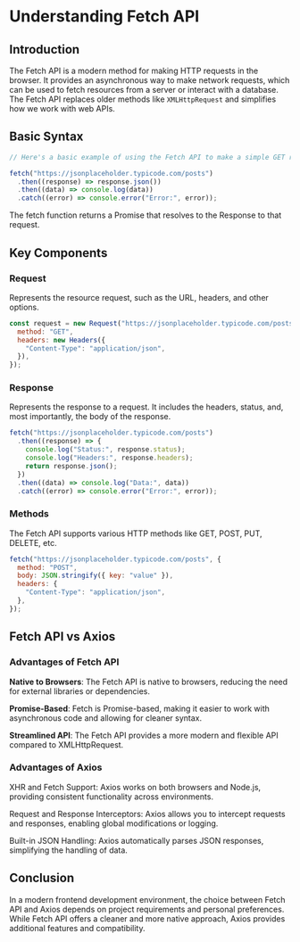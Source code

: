 # Understanding Fetch API

## Introduction

The Fetch API is a modern method for making HTTP requests in the browser. It provides an asynchronous
way to make network requests, which can be used to fetch resources from a server or interact with a database. The Fetch API replaces older methods like `XMLHttpRequest` and simplifies how we work with web APIs.

## Basic Syntax

```js
// Here's a basic example of using the Fetch API to make a simple GET request:

fetch("https://jsonplaceholder.typicode.com/posts")
  .then((response) => response.json())
  .then((data) => console.log(data))
  .catch((error) => console.error("Error:", error));
```

The fetch function returns a Promise that resolves to the Response to that request.

## Key Components

### Request

Represents the resource request, such as the URL, headers, and other options.

```js
const request = new Request("https://jsonplaceholder.typicode.com/posts", {
  method: "GET",
  headers: new Headers({
    "Content-Type": "application/json",
  }),
});
```

### Response

Represents the response to a request. It includes the headers, status, and, most importantly, the body of the response.

```js
fetch("https://jsonplaceholder.typicode.com/posts")
  .then((response) => {
    console.log("Status:", response.status);
    console.log("Headers:", response.headers);
    return response.json();
  })
  .then((data) => console.log("Data:", data))
  .catch((error) => console.error("Error:", error));
```

### Methods

The Fetch API supports various HTTP methods like GET, POST, PUT, DELETE, etc.

```js
fetch("https://jsonplaceholder.typicode.com/posts", {
  method: "POST",
  body: JSON.stringify({ key: "value" }),
  headers: {
    "Content-Type": "application/json",
  },
});
```

## Fetch API vs Axios

### Advantages of Fetch API

**Native to Browsers**: The Fetch API is native to browsers, reducing the need for external libraries or dependencies.

**Promise-Based**: Fetch is Promise-based, making it easier to work with asynchronous code and allowing for cleaner syntax.

**Streamlined API**: The Fetch API provides a more modern and flexible API compared to XMLHttpRequest.

### Advantages of Axios

XHR and Fetch Support: Axios works on both browsers and Node.js, providing consistent functionality across environments.

Request and Response Interceptors: Axios allows you to intercept requests and responses, enabling global modifications or logging.

Built-in JSON Handling: Axios automatically parses JSON responses, simplifying the handling of data.

## Conclusion

In a modern frontend development environment, the choice between Fetch API and Axios depends on project requirements and personal preferences. While Fetch API offers a cleaner and more native approach, Axios provides additional features and compatibility.
